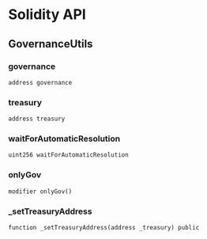 # Solidity API

## GovernanceUtils

### governance

```solidity
address governance
```

### treasury

```solidity
address treasury
```

### waitForAutomaticResolution

```solidity
uint256 waitForAutomaticResolution
```

### onlyGov

```solidity
modifier onlyGov()
```

### _setTreasuryAddress

```solidity
function _setTreasuryAddress(address _treasury) public
```

